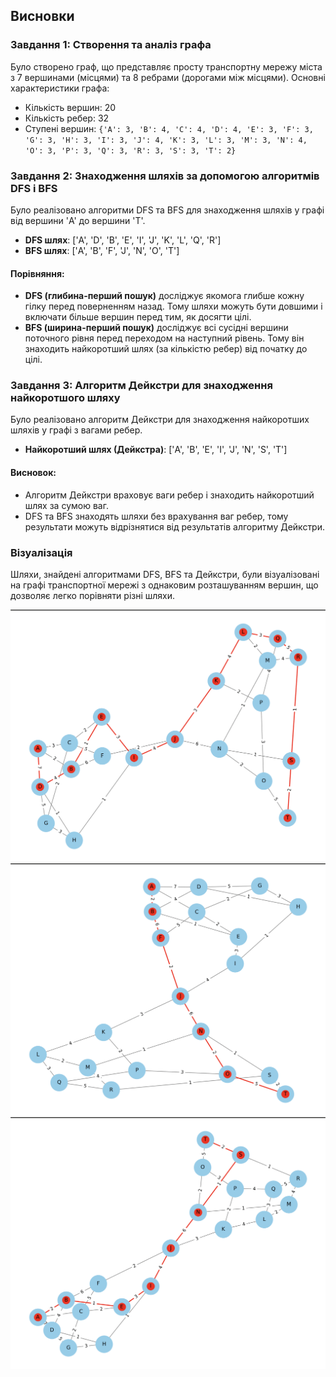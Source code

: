 
## Висновки

### Завдання 1: Створення та аналіз графа

Було створено граф, що представляє просту транспортну мережу міста з 7 вершинами (місцями) та 8 ребрами (дорогами між місцями). Основні характеристики графа:

- Кількість вершин: 20
- Кількість ребер: 32
- Ступені вершин:
  `{'A': 3, 'B': 4, 'C': 4, 'D': 4, 'E': 3, 'F': 3, 'G': 3, 'H': 3, 'I': 3, 'J': 4, 'K': 3, 'L': 3, 'M': 3, 'N': 4, 'O': 3, 'P': 3, 'Q': 3, 'R': 3, 'S': 3, 'T': 2}`

### Завдання 2: Знаходження шляхів за допомогою алгоритмів DFS і BFS

Було реалізовано алгоритми DFS та BFS для знаходження шляхів у графі від вершини 'A' до вершини 'T'. 

- **DFS шлях**: ['A', 'D', 'B', 'E', 'I', 'J', 'K', 'L', 'Q', 'R']
- **BFS шлях**: ['A', 'B', 'F', 'J', 'N', 'O', 'T']

#### Порівняння:

- **DFS (глибина-перший пошук)** досліджує якомога глибше кожну гілку перед поверненням назад. Тому шляхи можуть бути довшими і включати більше вершин перед тим, як досягти цілі.
- **BFS (ширина-перший пошук)** досліджує всі сусідні вершини поточного рівня перед переходом на наступний рівень. Тому він знаходить найкоротший шлях (за кількістю ребер) від початку до цілі.

### Завдання 3: Алгоритм Дейкстри для знаходження найкоротшого шляху

Було реалізовано алгоритм Дейкстри для знаходження найкоротших шляхів у графі з вагами ребер.

- **Найкоротший шлях (Дейкстра)**: ['A', 'B', 'E', 'I', 'J', 'N', 'S', 'T']

#### Висновок:

- Алгоритм Дейкстри враховує ваги ребер і знаходить найкоротший шлях за сумою ваг.
- DFS та BFS знаходять шляхи без врахування ваг ребер, тому результати можуть відрізнятися від результатів алгоритму Дейкстри.

### Візуалізація

Шляхи, знайдені алгоритмами DFS, BFS та Дейкстри, були візуалізовані на графі транспортної мережі з однаковим розташуванням вершин, що дозволяє легко порівняти різні шляхи.

![DFS шлях](images/dfs_path.png)
![BFS шлях](images/bfs_path.png)
![Найкоротший шлях (Дейкстра)](images/dijkstra_path.png)